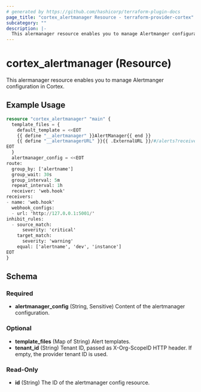 ```yaml
---
# generated by https://github.com/hashicorp/terraform-plugin-docs
page_title: "cortex_alertmanager Resource - terraform-provider-cortex"
subcategory: ""
description: |-
  This alermanager resource enables you to manage Alertmanger configuration in Cortex.
---
```


# cortex_alertmanager (Resource)

This alermanager resource enables you to manage Alertmanger configuration in Cortex.

## Example Usage

```terraform
resource "cortex_alertmanager" "main" {
  template_files = {
    default_template = <<EOT
    {{ define "__alertmanager" }}AlertManager{{ end }}
    {{ define "__alertmanagerURL" }}{{ .ExternalURL }}/#/alerts?receiver={{ .Receiver | urlquery }}{{ end }}
EOT
  }
  alertmanager_config = <<EOT
route:
  group_by: ['alertname']
  group_wait: 30s
  group_interval: 5m
  repeat_interval: 1h
  receiver: 'web.hook'
receivers:
- name: 'web.hook'
  webhook_configs:
  - url: 'http://127.0.0.1:5001/'
inhibit_rules:
  - source_match:
      severity: 'critical'
    target_match:
      severity: 'warning'
    equal: ['alertname', 'dev', 'instance']
EOT
}
```

<!-- schema generated by tfplugindocs -->
## Schema

### Required

- **alertmanager_config** (String, Sensitive) Content of the alertmanager configuration.

### Optional

- **template_files** (Map of String) Alert templates.
- **tenant_id** (String) Tenant ID, passed as X-Org-ScopeID HTTP header. If empty, the provider tenant ID is used.

### Read-Only

- **id** (String) The ID of the alertmanager config resource.



